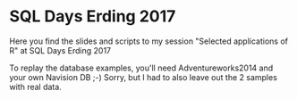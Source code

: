 # SQL Days Erding 2017
Here you find the slides and scripts to my session "Selected applications of R" at SQL Days Erding 2017

To replay the database examples, you'll need Adventureworks2014 and your own Navision DB ;-)
Sorry, but I had to also leave out the 2 samples with real data.
